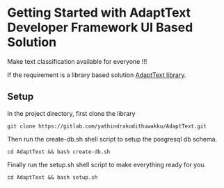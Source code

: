 # Getting Started with AdaptText Developer Framework UI Based Solution

Make text classification available for everyone !!!

If the requirement is a library based solution [AdaptText library](https://github.com/yathindrakodithuwakku/AdaptTextLib).

## Setup

In the project directory, first clone the library

`git clone https://gitlab.com/yathindrakodithuwakku/AdaptText.git`

Then run the create-db.sh shell script to setup the posgresql db schema.

`cd AdaptText && bash create-db.sh`

Finally run the setup.sh shell script to make everything ready for you.

`cd AdaptText && bash setup.sh`
